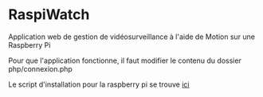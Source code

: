# RaspiWatch
Application web de gestion de vidéosurveillance à l'aide de Motion sur une Raspberry Pi

Pour que l'application fonctionne, il faut modifier le contenu du dossier php/connexion.php

Le script d'installation pour la raspberry pi se trouve [ici](https://github.com/diabolo52/ScriptRaspiWatch)
